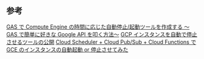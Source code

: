 ## 参考

[GAS で Compute Engine の時間に応じた自動停止/起動ツールを作成する 〜GAS で簡単に好きな Google API を叩く方法〜](https://www.kabuku.co.jp/developers/gcs-auto-scheduler-by-gas)
[GCP インスタンスを自動で停止させるツールの公開](https://future-architect.github.io/articles/20190716/)
[Cloud Scheduler + Cloud Pub/Sub + Cloud Functions で GCE のインスタンスの自動起動 or 停止させてみた](https://qiita.com/uu4k/items/4075acff6ef6a7ed9384)
